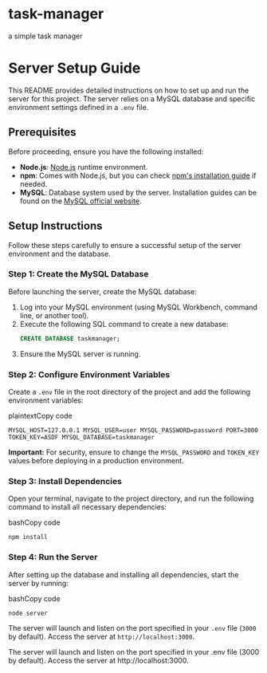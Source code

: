 # task-manager
a simple task manager
# Server Setup Guide

This README provides detailed instructions on how to set up and run the server for this project. The server relies on a MySQL database and specific environment settings defined in a `.env` file.

## Prerequisites

Before proceeding, ensure you have the following installed:
- **Node.js**: [Node.js](https://nodejs.org/) runtime environment.
- **npm**: Comes with Node.js, but you can check [npm's installation guide](https://docs.npmjs.com/downloading-and-installing-node-js-and-npm) if needed.
- **MySQL**: Database system used by the server. Installation guides can be found on the [MySQL official website](https://dev.mysql.com/doc/mysql-installation-excerpt/5.7/en/).

## Setup Instructions

Follow these steps carefully to ensure a successful setup of the server environment and the database.

### Step 1: Create the MySQL Database

Before launching the server, create the MySQL database:
1. Log into your MySQL environment (using MySQL Workbench, command line, or another tool).
2. Execute the following SQL command to create a new database:
   ```sql 
   CREATE DATABASE taskmanager;
3. Ensure the MySQL server is running.

### Step 2: Configure Environment Variables

Create a `.env` file in the root directory of the project and add the following environment variables:

plaintextCopy code

`MYSQL_HOST=127.0.0.1 MYSQL_USER=user MYSQL_PASSWORD=password PORT=3000 TOKEN_KEY=ASDF MYSQL_DATABASE=taskmanager`

**Important:** For security, ensure to change the `MYSQL_PASSWORD` and `TOKEN_KEY` values before deploying in a production environment.

### Step 3: Install Dependencies

Open your terminal, navigate to the project directory, and run the following command to install all necessary dependencies:

bashCopy code

`npm install`

### Step 4: Run the Server
After setting up the database and installing all dependencies, start the server by running:

bashCopy code

`node server`

The server will launch and listen on the port specified in your `.env` file (`3000` by default). Access the server at `http://localhost:3000`.

The server will launch and listen on the port specified in your .env file (3000 by default). Access the server at http://localhost:3000.